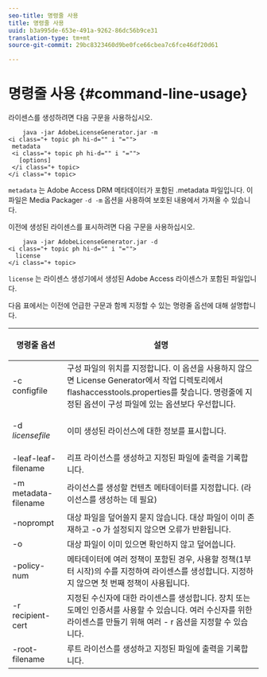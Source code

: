 ```yaml
---
seo-title: 명령줄 사용
title: 명령줄 사용
uuid: b3a995de-653e-491a-9262-86dc56b9ce31
translation-type: tm+mt
source-git-commit: 29bc8323460d9be0fce66cbea7c6fce46df20d61

---
```



# 명령줄 사용 {#command-line-usage}

라이센스를 생성하려면 다음 구문을 사용하십시오.

```
    java -jar AdobeLicenseGenerator.jar -m 
<i class="+ topic ph hi-d="" i "="">
 metadata 
 <i class="+ topic ph hi-d="" i "="">
   [options]
 </i class="+ topic>
</i class="+ topic>
```

`metadata` 는 Adobe Access DRM 메타데이터가 포함된 .metadata 파일입니다. 이 파일은 Media Packager `-d -m` 옵션을 사용하여 보호된 내용에서 가져올 수 있습니다.

이전에 생성된 라이센스를 표시하려면 다음 구문을 사용하십시오.

```
    java -jar AdobeLicenseGenerator.jar -d 
<i class="+ topic ph hi-d="" i "="">
  license
</i class="+ topic>
```

`license` 는 라이센스 생성기에서 생성된 Adobe Access 라이센스가 포함된 파일입니다.

다음 표에서는 이전에 언급한 구문과 함께 지정할 수 있는 명령줄 옵션에 대해 설명합니다.

<table frame="all" colsep="1" rowsep="1" class="+ topic/table adobe-d/table " id="table_skr_vry_n4"> 
 <thead class="- topic/thead "> 
  <tr rowsep="1" class="- topic/row "> 
   <th colname="1" class="- topic/entry entry"> <p class="- topic/p ">명령줄 옵션 </p> </th> 
   <th colname="2" class="- topic/entry entry"> <p class="- topic/p ">설명 </p> </th> 
  </tr> 
 </thead>
 <tbody class="- topic/tbody "> 
  <tr rowsep="1" class="- topic/row "> 
   <td colname="1" class="- topic/entry "><span class="+ topic/ph pr-d/codeph codeph">-c configfile</span> </td> 
   <td colname="2" class="- topic/entry "> 구성 파일의 위치를 지정합니다. 이 옵션을 사용하지 않으면 License Generator에서 작업 디렉토리에서 flashaccesstools.properties를 찾습니다. 명령줄에 지정된 옵션이 구성 파일에 있는 옵션보다 우선합니다. </td> 
  </tr> 
  <tr rowsep="1" class="- topic/row "> 
   <td colname="1" class="- topic/entry "> <p class="- topic/p ">-d <i class="+ topic/ph hi-d/i "><span class="+ topic/ph pr-d/codeph codeph"> licensefile</span></i> </p> </td> 
   <td colname="2" class="- topic/entry "> 이미 생성된 라이선스에 대한 정보를 표시합니다. </td> 
  </tr> 
  <tr rowsep="1" class="- topic/row "> 
   <td colname="1" class="- topic/entry "><span class="+ topic/ph pr-d/codeph codeph">-leaf-leaf-filename</span> </td> 
   <td colname="2" class="- topic/entry "> 리프 라이선스를 생성하고 지정된 파일에 출력을 기록합니다. </td> 
  </tr> 
  <tr rowsep="1" class="- topic/row "> 
   <td colname="1" class="- topic/entry "><span class="+ topic/ph pr-d/codeph codeph">-m metadata-filename</span> </td> 
   <td colname="2" class="- topic/entry "> 라이선스를 생성할 컨텐츠 메타데이터를 지정합니다. (라이선스를 생성하는 데 필요) </td> 
  </tr> 
  <tr rowsep="1" class="- topic/row "> 
   <td colname="1" class="- topic/entry "><span class="codeph"> -noprompt</span> </td> 
   <td colname="2" class="- topic/entry ">대상 파일을 덮어쓸지 묻지 않습니다. 대상 파일이 이미 존재하고 <span class="codeph"> -o</span> 가 설정되지 않으면 오류가 반환됩니다. </td> 
  </tr> 
  <tr rowsep="1" class="- topic/row "> 
   <td colname="1" class="- topic/entry "><span class="codeph"> -o</span> </td> 
   <td colname="2" class="- topic/entry "> 대상 파일이 이미 있으면 확인하지 않고 덮어씁니다. </td> 
  </tr> 
  <tr rowsep="1" class="- topic/row "> 
   <td colname="1" class="- topic/entry "><span class="+ topic/ph pr-d/codeph codeph">-policy-num</span> </td> 
   <td colname="2" class="- topic/entry "> 메타데이터에 여러 정책이 포함된 경우, 사용할 정책(1부터 시작)의 수를 지정하여 라이센스를 생성합니다. 지정하지 않으면 첫 번째 정책이 사용됩니다. </td> 
  </tr> 
  <tr rowsep="1" class="- topic/row "> 
   <td colname="1" class="- topic/entry "><span class="+ topic/ph pr-d/codeph codeph">-r recipient-cert</span> </td> 
   <td colname="2" class="- topic/entry ">지정된 수신자에 대한 라이센스를 생성합니다. 장치 또는 도메인 인증서를 사용할 수 있습니다. 여러 수신자를 위한 라이센스를 만들기 위해 여러 <span class="+ topic/ph pr-d/codeph codeph"> - r </span>옵션을 지정할 수 있습니다. </td> 
  </tr> 
  <tr rowsep="0" class="- topic/row "> 
   <td colname="1" class="- topic/entry "><span class="+ topic/ph pr-d/codeph codeph">-root-filename</span> </td> 
   <td colname="2" class="- topic/entry "> 루트 라이선스를 생성하고 지정된 파일에 출력을 기록합니다. </td> 
  </tr> 
 </tbody> 
</table>

